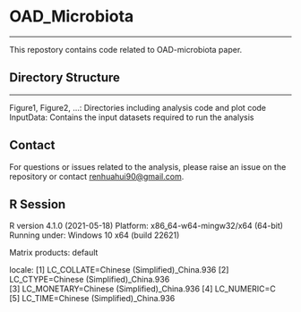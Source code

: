 # OAD_Microbiota
---
This repostory contains code related to OAD-microbiota paper.

## Directory Structure 
---
Figure1, Figure2, ...: Directories including analysis code and plot code
InputData: Contains the input datasets required to run the analysis

## Contact  
For questions or issues related to the analysis, please raise an issue on the repository or contact renhuahui90@gmail.com.

## R Session
R version 4.1.0 (2021-05-18)
Platform: x86_64-w64-mingw32/x64 (64-bit)
Running under: Windows 10 x64 (build 22621)

Matrix products: default

locale:
[1] LC_COLLATE=Chinese (Simplified)_China.936 
[2] LC_CTYPE=Chinese (Simplified)_China.936   
[3] LC_MONETARY=Chinese (Simplified)_China.936
[4] LC_NUMERIC=C                              
[5] LC_TIME=Chinese (Simplified)_China.936   
